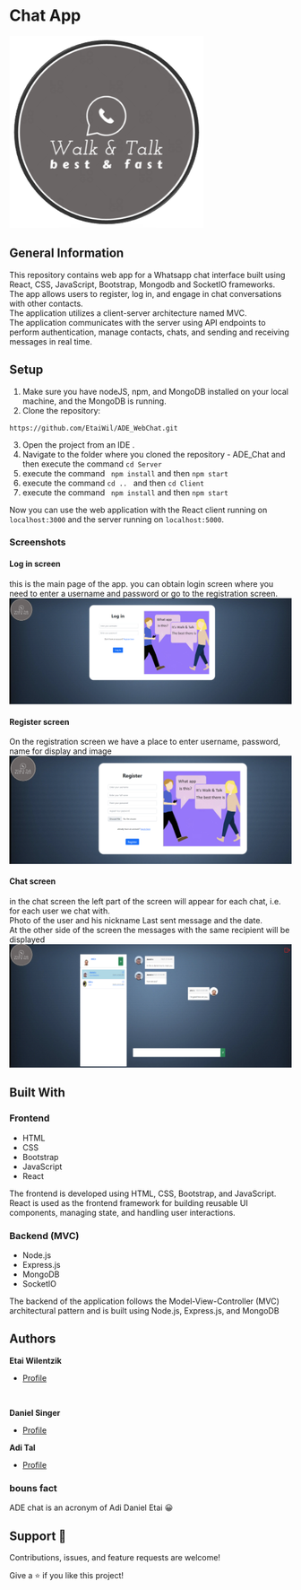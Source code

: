 # Chat App
![logo.png](Client%2Fpublic%2Flogo.png)

## General Information
This repository contains web app for a Whatsapp chat interface built using React, CSS, JavaScript, Bootstrap, Mongodb and SocketIO frameworks.<br>
The app allows users to register, log in, and engage in chat conversations with other contacts. <br>
The application utilizes a client-server architecture named MVC.<br>
The application communicates with the server using API endpoints to perform authentication, manage contacts, chats, and sending and receiving messages in real time.

## Setup


1. Make sure you have nodeJS, npm, and MongoDB installed on your local machine, and the MongoDB is running.
2. Clone the repository:
```
https://github.com/EtaiWil/ADE_WebChat.git
```
3. Open the project from an IDE .
4. Navigate to the folder where you cloned the repository - ADE_Chat and then  execute the command ``` cd Server ```
5. execute the command ``` npm install``` and then ``` npm start ```
6. execute the command ``` cd ..  ``` and then ``` cd Client  ```
7. execute the command ``` npm install``` and then ``` npm start ```

<p>Now you can use the web application with the React client running on <code>localhost:3000</code> and the server running on <code>localhost:5000</code>.</p>

### Screenshots
#### Log in screen
this is the main page of the app. you can obtain login screen where you need to enter a username and password or go to the registration screen.
![LoginScreen.png](photos%2FLoginScreen.png)
<br>
#### Register screen
On the registration screen we have a place to enter username, password, name for display and image
![RegisterScreen.png](photos%2FRegisterScreen.png)


#### Chat screen
in the chat screen the left part of the screen will appear for each chat, i.e. for each user we chat with. <br>
Photo of the user and his nickname Last sent message and the date.<br>
At the other side of the screen the messages with the same recipient will be displayed
![chatScreen.png](photos%2FchatScreen.png)




## Built With
### Frontend
- HTML
- CSS
- Bootstrap
- JavaScript
- React

The frontend is developed using HTML, CSS, Bootstrap, and JavaScript. React is used as the frontend framework for building reusable UI components, managing state, and handling user interactions.

### Backend (MVC)
- Node.js
- Express.js
- MongoDB
- SocketIO

The backend of the application follows the Model-View-Controller (MVC) architectural pattern and is built using Node.js, Express.js, and MongoDB

## Authors

**Etai Wilentzik**
* [Profile](https://github.com/EtaiWil )
<br>

**Daniel Singer**
- [Profile](https://github.com/DanielSInger1 )

**Adi Tal**
- [Profile](https://github.com/adital2512 )

### bouns fact ### 
ADE chat is an acronym of Adi Daniel Etai 😀

 
## Support 🤝

Contributions, issues, and feature requests are welcome!

Give a ⭐️ if you like this project!

